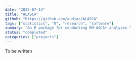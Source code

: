 ```yaml
---
date: "2022-07-14"
title: "ALASCA"
github: "https://github.com/andjar/ALASCA"
tags: ["statistics", "R", "research", "software"]
summary: "An R package for conducting RM-ASCA+ analyses."
status: "completed"
categories: ["projects"]
---
```


To be written